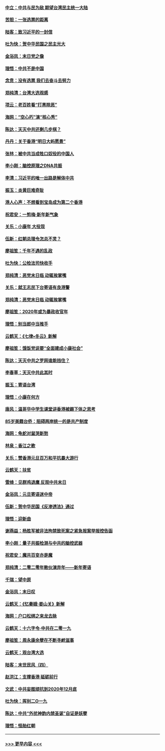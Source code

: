 #### [中立：中共与民为敌 期望台湾民主统一大陆](../pages/nsc993/n11790392.md?t=01140031) 
#### [苦胆：一张选票的距离](../pages/nsc993/n11788914.md?t=01140031) 
#### [陆客：致习近平的一封信](../pages/nsc993/n11788867.md?t=01140031) 
#### [吐为快：贺中华民国之民主光大](../pages/nsc993/n11788618.md?t=01140031) 
#### [金浴凤：末日党之像](../pages/nsc993/n11787475.md?t=01140031) 
#### [理悟：中共不是中国](../pages/nsc993/n11787463.md?t=01140031) 
#### [念贲：没有选票  我们去奋斗去努力](../pages/nsc993/n11787398.md?t=01140031) 
#### [郑纯清：台湾大选观感](../pages/nsc993/n11786210.md?t=01140031) 
#### [项云：老百姓看“打黑除恶”](../pages/nsc993/n11785398.md?t=01140031) 
#### [海网：“空心朽”演“核心秀”](../pages/nsc993/n11783874.md?t=01140031) 
#### [陈达：天灭中共还剩几步棋？](../pages/nsc993/n11783719.md?t=01140031) 
#### [丹丹：关于香港“明日大屿愿景”](../pages/nsc993/n11783273.md?t=01140031) 
#### [张林：被中共当成牲口奴役的中国人](../pages/nsc993/n11782397.md?t=01140031) 
#### [李小刚：脑控原理之DNA共振](../pages/nsc993/n11780962.md?t=01140031) 
#### [李清：习近平的唯一出路是解体中共](../pages/nsc993/n11780866.md?t=01140031) 
#### [振玉：炎黄巨难奇耻](../pages/nsc993/n11779632.md?t=01140031) 
#### [港人心声：不想看到宝岛成为第二个香港](../pages/nsc993/n11778817.md?t=01140031) 
#### [祝君安：一剪梅‧新年新气象](../pages/nsc993/n11776340.md?t=01140031) 
#### [关乐：小康年 大役现](../pages/nsc993/n11774213.md?t=01140031) 
#### [伍新：红朝总理令怎总不灵？](../pages/nsc993/n11770813.md?t=01140031) 
#### [廖祖笙：千年不遇的乱政](../pages/nsc993/n11770373.md?t=01140031) 
#### [吐为快：公检法司快收手](../pages/nsc993/n11770359.md?t=01140031) 
#### [郑纯清：恶党末日临 动辄挨掌嘴](../pages/nsc993/n11769912.md?t=01140031) 
#### [关乐：就王志民下台寄语有良港警](../pages/nsc993/n11769903.md?t=01140031) 
#### [郑纯清：恶党末日临 动辄挨掌嘴](../pages/nsc993/n11769356.md?t=01140031) 
#### [廖祖笙：2020年或为暴政收官年](../pages/nsc993/n11768216.md?t=01140031) 
#### [理悟：别当郎中当推手](../pages/nsc993/n11768243.md?t=01140031) 
#### [云鹤天：《七律▪冬云》新解](../pages/nsc993/n11768204.md?t=01140031) 
#### [廖祖笙：饿饭党说要“全面建成小康社会”](../pages/nsc993/n11767482.md?t=01140031) 
#### [陈达：天灭中共之罗网谁能挡住？](../pages/nsc993/n11767465.md?t=01140031) 
#### [李春草：天灭中共此其时](../pages/nsc993/n11767452.md?t=01140031) 
#### [振玉：寄语台湾](../pages/nsc993/n11767432.md?t=01140031) 
#### [理悟：小康在何方](../pages/nsc993/n11767394.md?t=01140031) 
#### [唐风：温哥华中学生课堂讲香港被踢下体之思考](../pages/nsc993/n11766848.md?t=01140031) 
#### [85岁美籍台侨：阻碍两岸统一的是共产制度](../pages/nsc993/n11765043.md?t=01140031) 
#### [海网：龟蛇对鼠哭新愁](../pages/nsc993/n11764895.md?t=01140031) 
#### [林泉：香江之歌](../pages/nsc993/n11764415.md?t=01140031) 
#### [关乐：赞香港元旦百万和平抗暴大游行](../pages/nsc993/n11764382.md?t=01140031) 
#### [云鹤天：扶贫](../pages/nsc993/n11764245.md?t=01140031) 
#### [雪绮：见群鸡退鹰  反观中共末日](../pages/nsc993/n11762112.md?t=01140031) 
#### [金浴凤：元旦寄语迷中帝](../pages/nsc993/n11761788.md?t=01140031) 
#### [伍新：贺中华民国《反渗透法》通过](../pages/nsc993/n11761994.md?t=01140031) 
#### [理悟：迎新曲](../pages/nsc993/n11761152.md?t=01140031) 
#### [谢燕益：杨胜军被非法拘禁致死案之紧急报案举报控告函](../pages/nsc993/n11756134.md?t=01140031) 
#### [李小刚：量子共振检测与中共的脑控武器](../pages/nsc993/n11754518.md?t=01140031) 
#### [祝君安：魔共百变亦是魔](../pages/nsc993/n11754469.md?t=01140031) 
#### [郑纯清：二零二零年散伙演弃年——新年寄语](../pages/nsc993/n11754195.md?t=01140031) 
#### [千瑞：望中原](../pages/nsc993/n11754159.md?t=01140031) 
#### [金浴凤：末日叹](../pages/nsc993/n11752359.md?t=01140031) 
#### [云鹤天：《忆秦娥‧娄山关》新解](../pages/nsc993/n11752348.md?t=01140031) 
#### [海网：户口松绑之来龙去脉](../pages/nsc993/n11752328.md?t=01140031) 
#### [云鹤天：十六字令‧中共在二零一九](../pages/nsc993/n11752305.md?t=01140031) 
#### [廖祖笙：周永康余孽在不断寻衅滋事](../pages/nsc993/n11751013.md?t=01140031) 
#### [云鹤天：观台湾大选](../pages/nsc993/n11751007.md?t=01140031) 
#### [陆客：末世民风（四）](../pages/nsc993/n11749203.md?t=01140031) 
#### [赵洪江：支撑香港 砥砺前行](../pages/nsc993/n11748482.md?t=01140031) 
#### [文武：中共妄图顽抗到2020年12月底](../pages/nsc993/n11748446.md?t=01140031) 
#### [吐为快：挥别二O一九](../pages/nsc993/n11748411.md?t=01140031) 
#### [陈达：中共“外扰神韵内禁圣诞”自证是妖孽](../pages/nsc993/n11748226.md?t=01140031) 
#### [理悟：怪胎红朝](../pages/nsc993/n11748206.md?t=01140031) 

----
#### [ >>> 更早内容 <<< ](../indexes/nsc993-earlier.md)
